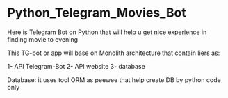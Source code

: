 # Python_Telegram_Movies_Bot

Here is Telegram Bot on Python that will help u get nice experience in finding movie to evening

This TG-bot or app will base on Monolith architecture that contain liers as:

1- API Telegram-Bot
2- API website
3- database

Database:
it uses tool ORM as peewee that help create DB by python code only


